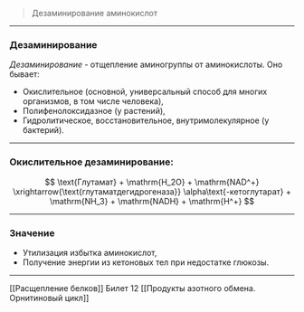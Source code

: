 
> Дезаминирование аминокислот

---

### Дезаминирование

*Дезаминирование* - отщепление аминогруппы от аминокислоты. Оно бывает:
- Окислительное (основной, универсальный способ для многих организмов, в том числе человека),
- Полифенолоксидазное (у растений),
- Гидролитическое, восстановительное, внутримолекулярное (у бактерий).

---

### Окислительное дезаминирование:

$$
\text{Глутамат} + \mathrm{H_2O} + \mathrm{NAD^+} \xrightarrow{\text{глутаматдегидрогеназа}} \alpha\text{-кетоглутарат} + \mathrm{NH_3} + \mathrm{NADH} + \mathrm{H^+}
$$

---

### Значение

- Утилизация избытка аминокислот, 
- Получение энергии из кетоновых тел при недостатке глюкозы. 

---
[[Расщепление белков]]
Билет 12
[[Продукты азотного обмена. Орнитиновый цикл]]